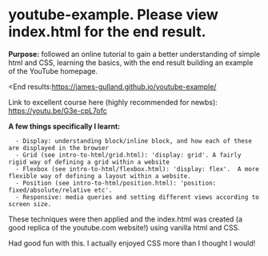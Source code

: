 # youtube-example.  Please view index.html for the end result.

<b>Purpose:</b> followed an online tutorial to gain a better understanding of simple html and CSS, learning the basics, with the end result building 
an example of the YouTube homepage.

<End results:</b>https://james-gulland.github.io/youtube-example/

Link to excellent course here (highly recommended for newbs): https://youtu.be/G3e-cpL7ofc

<b>A few things specifically I learnt:</b>

      - Display: understanding block/inline block, and how each of these are displayed in the browser
      - Grid (see intro-to-html/grid.html): 'display: grid'. A fairly rigid way of defining a grid within a website
      - Flexbox (see intro-to-html/flexbox.html): 'display: flex'.  A more flexible way of defining a layout within a website.
      - Position (see intro-to-html/position.html): 'position: fixed/absolute/relative etc'.   
      - Responsive: media queries and setting different views according to screen size.
      
These techniques were then applied and the index.html was created (a good replica of the youtube.com website!) using vanilla html and CSS.  

Had good fun with this.  I actually enjoyed CSS more than I thought I would!
